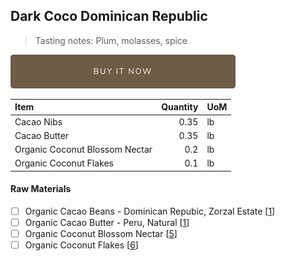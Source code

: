 ## Dark Coco Dominican Republic
> Tasting notes: Plum, molasses, spice

[![Buy Now](/assets/images/buy-now.png "Buy Now")](https://shop.osocra.com/collections/bars/products/21071614)

| Item | Quantity | UoM  |
| :---     | ---:    | :--- |
| Cacao Nibs  | 0.35    | lb    |
| Cacao Butter   | 0.35    | lb    |
| Organic Coconut Blossom Nectar     | 0.2      | lb      |
| Organic Coconut Flakes     | 0.1      | lb      |

#### Raw Materials
- [ ] Organic Cacao Beans -  Dominican Repubic, Zorzal Estate [[1](/vendors)]
- [ ] Organic Cacao Butter - Peru, Natural [[1](/vendors)]
- [ ] Organic Coconut Blossom Nectar [[5](/vendors)]
- [ ] Organic Coconut Flakes [[6](/vendors)]
